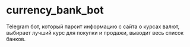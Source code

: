 ﻿# currency_bank_bot
Telegram бот, который парсит информацию с сайта о курсах валют, выбирает лучший курс для покупки и продажи, выводит весь список банков.
